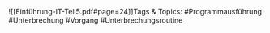 
![[Einführung-IT-Teil5.pdf#page=24]]Tags & Topics:
   #Programmausführung
   #Unterbrechung
   #Vorgang
   #Unterbrechungsroutine